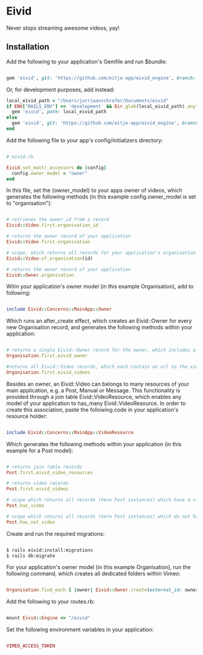 # Eivid

Never stops streaming awesome videos, yay!

## Installation

Add the following to your application's Gemfile and run $bundle:

```ruby

gem 'eivid', git: 'https://github.com/eitje-app/eivid_engine', branch: 'production'

```
Or, for development purposes, add instead:

```ruby
local_eivid_path = "/Users/jurriaanschrofer/Documents/eivid"
if ENV["RAILS_ENV"] == 'development' && Dir.glob(local_eivid_path).any?
  gem 'eivid', path: local_eivid_path
else
  gem 'eivid', git: 'https://github.com/eitje-app/eivid_engine', branch: 'production'
end
```

Add the following file to your app's config/initializers directory:

```ruby

# eivid.rb

Eivid.set_mattr_accessors do |config|
  config.owner_model = "owner"
end

```

In this file, set the {owner_model} to your apps owner of videos, which generates the following methods (in this example config.owner_model is set to "organisation"):

```ruby

# retrieves the owner_id from a record
Eivid::Video.first.organisation_id

# returns the owner record of your application
Eivid::Video.first.organisation 

# scope, which returns all records for your application's organisation
Eivid::Video.of_organisation(id)

# returns the owner record of your application
Eivid::Owner.organisation

```

Witin your application's owner model (in this example Organisation), add to following:

```ruby

include Eivid::Concerns::MainApp::Owner

```

Which runs an after_create effect, which creates an Eivid::Owner for every new Organisation record, and generates the following methods within your application:

```ruby

# returns a single Eivid::Owner record for the owner, which includes a Vimeo folder_id
Organisation.first.eivid_owner

#returns all Eivid::Video records, which each contain an url to the video and vimeo_id
Organisation.first.eivid_videos

```

Besides an owner, an Eivid::Video can belongs to many resources of your main application, e.g. a Post, Manual or Message. This functionality is provided through a join table Eivid::VideoResource, which enables any model of your application to has_many Eivid::VideoResource. In order to create this association, paste the following code in your application's resource holder:

```ruby

include Eivid::Concerns::MainApp::VideoResource

```

Which generates the following methods within your application (in this example for a Post model):

```ruby

# returns join table records
Post.first.eivid_video_resources

# returns video records
Post.first.eivid_videos

# scope which returns all records (here Post instances) which have a video
Post.has_video

# scope which returns all records (here Post instances) which do not have a video
Post.has_not_video

```

Create and run the required migrations:

```bash

$ rails eivid:install:migrations
$ rails db:migrate

```

For your application's owner model (in this example Organisation), run the following command, which creates all dedicated folders within Vimeo:

```ruby

Organisation.find_each { |owner| Eivid::Owner.create(external_id: owner.id) }

```

Add the following to your routes.rb:

```ruby

mount Eivid::Engine => "/eivid"

```

Set the following environment variables in your application:

```ruby

VIMEO_ACCESS_TOKEN

```
